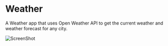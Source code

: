 # Weather
A Weather app that uses Open Weather API to get the current weather and weather forecast for any city.

![ScreenShot](https://raw.github.com/{juanpablofernandez}/{Weather}/{master}/{img.jpg})
